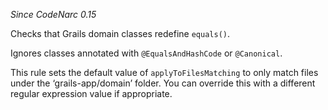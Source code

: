*Since CodeNarc 0.15*

Checks that Grails domain classes redefine `equals()`.

Ignores classes annotated with `@EqualsAndHashCode` or `@Canonical`.

This rule sets the default value of `applyToFilesMatching` to only match
files under the ‘grails-app/domain’ folder. You can override this with a
different regular expression value if appropriate.
